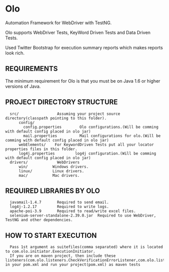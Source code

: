 Olo
====

Automation Framework for WebDriver with TestNG.

Olo supports WebDriver Tests, KeyWord Driven Tests and Data Driven Tests.

Used Twitter Bootstrap for execution summary reports which makes reports look rich.


REQUIREMENTS
------------

The minimum requirement for Olo is that you must be on Java 1.6 or higher versions of Java.


PROJECT DIRECTORY STRUCTURE
-------------------
      
      src/                 Assuming your project source directory(classpath pointing to this folder).
          config/
            config.properties        Olo configurations.(Will be comming with default config placed in olo jar)
            mail.properties          Mail configurations for olo.(Will be comming with default config placed in olo jar)
          webElements/    For KeywordDriven Tests put all your locator properties files in this folder.
          log4j.properties         log4j configuration.(Will be comming with default config placed in olo jar)
      drivers/             WebDrivers
          win/           Windows drivers.
          linux/         Linux drivers.
          mac/           Mac drivers.


REQUIRED LIBRARIES BY OLO
-------------------
      javamail-1.4.7       Required to send email.
      log4j-1.2.17         Required to write logs.
      apache-poi-3.9       Required to read/write excel files.
      selenium-server-standalone-2.39.0.jar  Required to use WebDriver, TestNG and other dependencies.
      

HOW TO START EXECUTION
--------------------
      Pass 1st argument as suitefiles(comma separated) where it is located to com.olo.initiator.ExecutionInitiator.
      If you are on maven project, then include these listeners(com.olo.listeners.CheckVerificationErrorListener,com.olo.listeners.SuiteListener,com.olo.listeners.Reporter) in your pom.xml and run your project(pom.xml) as maven tests

